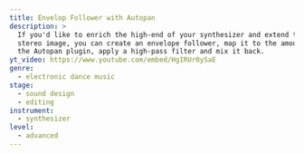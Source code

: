 ```yaml
---
title: Envelop Follower with Autopan
description: >
  If you'd like to enrich the high-end of your synthesizer and extend the
  stereo image, you can create an envelope follower, map it to the amount on
  the Autopan plugin, apply a high-pass filter and mix it back.
yt_video: https://www.youtube.com/embed/HgIRUr0ySaE
genre:
  - electronic dance music
stage:
  - sound design
  - editing
instrument:
  - synthesizer
level:
  - advanced
---
```


